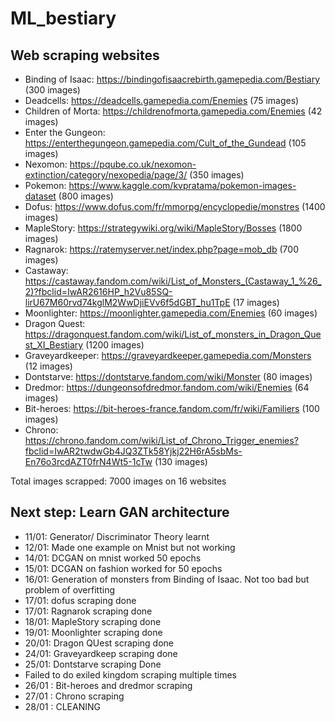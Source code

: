 # ML_bestiary

## Web scraping websites

* Binding of Isaac: https://bindingofisaacrebirth.gamepedia.com/Bestiary (300 images)
* Deadcells: https://deadcells.gamepedia.com/Enemies (75 images)
* Children of Morta: https://childrenofmorta.gamepedia.com/Enemies (42 images)
* Enter the Gungeon: https://enterthegungeon.gamepedia.com/Cult_of_the_Gundead (105 images)
* Nexomon: https://pqube.co.uk/nexomon-extinction/category/nexopedia/page/3/ (350 images)
* Pokemon: https://www.kaggle.com/kvpratama/pokemon-images-dataset  (800 images)
* Dofus: https://www.dofus.com/fr/mmorpg/encyclopedie/monstres (1400 images)
* MapleStory: https://strategywiki.org/wiki/MapleStory/Bosses (1800 images)
* Ragnarok: https://ratemyserver.net/index.php?page=mob_db (700 images)
* Castaway: https://castaway.fandom.com/wiki/List_of_Monsters_(Castaway_1_%26_2)?fbclid=IwAR2616HP_h2Vu85SQ-lirU67M60rvd74kglM2WwDjiEVv6f5dGBT_hu1TpE (17 images)
* Moonlighter: https://moonlighter.gamepedia.com/Enemies (60 images)
* Dragon Quest: https://dragonquest.fandom.com/wiki/List_of_monsters_in_Dragon_Quest_XI_Bestiary (1200 images)
* Graveyardkeeper: https://graveyardkeeper.gamepedia.com/Monsters (12 images)
* Dontstarve: https://dontstarve.fandom.com/wiki/Monster (80 images)
* Dredmor: https://dungeonsofdredmor.fandom.com/wiki/Enemies (64 images)
* Bit-heroes: https://bit-heroes-france.fandom.com/fr/wiki/Familiers (100 images)
* Chrono: https://chrono.fandom.com/wiki/List_of_Chrono_Trigger_enemies?fbclid=IwAR2twdwGb4JQ3ZTk58Yjkj22H6rA5sbMs-En76o3rcdAZT0frN4Wt5-1cTw (130 images)

Total images scrapped: 7000 images on 16 websites

## Next step: Learn GAN architecture

* 11/01: Generator/ Discriminator Theory learnt
* 12/01: Made one example on Mnist but not working
* 14/01: DCGAN on mnist worked 50 epochs
* 15/01: DCGAN on fashion worked for 50 epochs
* 16/01: Generation of monsters from Binding of Isaac. Not too bad but problem of overfitting
* 17/01: dofus scraping done
* 17/01: Ragnarok scraping done
* 18/01: MapleStory scraping done
* 19/01: Moonlighter scraping done
* 20/01: Dragon QUest scraping done
* 24/01: Graveyardkeep scraping done
* 25/01: Dontstarve scraping Done
* Failed to do exiled kingdom scraping multiple times
* 26/01 : Bit-heroes and dredmor scraping
* 27/01 : Chrono scraping
* 28/01 : CLEANING






